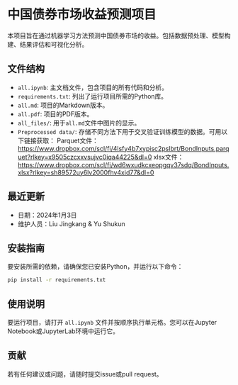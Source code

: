 # 中国债券市场收益预测项目

本项目旨在通过机器学习方法预测中国债券市场的收益。包括数据预处理、模型构建、结果评估和可视化分析。

## 文件结构

- `all.ipynb`: 主文档文件，包含项目的所有代码和分析。
- `requirements.txt`: 列出了运行项目所需的Python库。
- `all.md`: 项目的Markdown版本。
- `all.pdf`: 项目的PDF版本。
- `all_files/`: 用于`all.md`文件中图片的显示。
- `Preprocessed data/`: 存储不同方法下用于交叉验证训练模型的数据。可用以下链接获取：
    Parquet文件：https://www.dropbox.com/scl/fi/4lsfy4b7xypisc2pslbrt/BondInputs.parquet?rlkey=x9505czcxxvsujvc0iqa44225&dl=0
    xlsx文件： https://www.dropbox.com/scl/fi/wd6wxudkcxeopgqv37sdq/BondInputs.xlsx?rlkey=sh89572uy6lv2000fhv4xid77&dl=0

## 最近更新

- 日期：2024年1月3日
- 维护人员：Liu Jingkang & Yu Shukun

## 安装指南

要安装所需的依赖，请确保您已安装Python，并运行以下命令：

```bash
pip install -r requirements.txt
```

## 使用说明

要运行项目，请打开 `all.ipynb` 文件并按顺序执行单元格。您可以在Jupyter Notebook或JupyterLab环境中运行它。

## 贡献

若有任何建议或问题，请随时提交issue或pull request。
